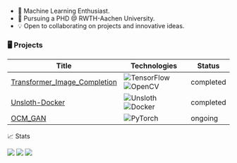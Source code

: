 * 👀 Machine Learning Enthusiast.
* 📖 Pursuing a PHD @ RWTH-Aachen University.
* 💡 Open to collaborating on projects and innovative ideas.

### 🖥️ Projects 

| Title         | Technologies  | Status|
| ------------- |-------------  | ----- |
|[Transformer_Image_Completion](https://github.com/LukasBeckers/Transformer_Image_Completion "Use a self-coded transformer in tensorflow to complete MNIST images autoregressively.")     |![TensorFlow](https://img.shields.io/badge/TensorFlow-black?style=flat-square&logo=tensorflow) ![OpenCV](https://img.shields.io/badge/OpenCV-black?style=flat-square&logo=opencv) | completed |
|[Unsloth-Docker](https://github.com/LukasBeckers/Unsloth-Docker "Dockerized Unsloth deployment!")|![Unsloth](https://img.shields.io/badge/Unsloth-black?style=flat-square&logo=unsloth) ![Docker](https://img.shields.io/badge/Docker-black?style=flat-square&logo=docker)| completed |
|[OCM_GAN](https://github.com/LukasBeckers/OCM_GAN "Predict new oxidative methane coupling (OCM) catalysts using a Wasserstein GAN!")|![PyTorch](https://img.shields.io/badge/PyTorch-black?style=flat-square&logo=pytorch)| ongoing |



📈 Stats 

 
![](http://github-profile-summary-cards.vercel.app/api/cards/profile-details?username=LukasBeckers&theme=dark) ![](http://github-profile-summary-cards.vercel.app/api/cards/repos-per-language?username=LukasBeckers&theme=dark_dimmed) ![](http://github-profile-summary-cards.vercel.app/api/cards/most-commit-language?username=LukasBeckers&theme=dark_dimmed)

